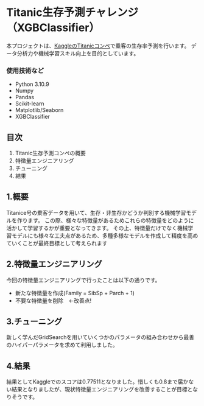 # Titanic生存予測チャレンジ（XGBClassifier）

本プロジェクトは、[KaggleのTitanicコンペ](https://www.kaggle.com/c/titanic)で乗客の生存率予測を行います。
データ分析力や機械学習スキル向上を目的としています。

### 使用技術など
- Python 3.10.9
- Numpy
- Pandas
- Scikit-learn
- Matplotlib/Seaborn
- XGBClassifier

## 目次
1. Titanic生存予測コンペの概要
2. 特徴量エンジニアリング
3. チューニング
4. 結果

## 1.概要
Titanice号の乗客データを用いて、生存・非生存かどうか判別する機械学習モデルを作ります。
この際、様々な特徴量があるためこれらの特徴量をどのように活かして学習するかが重要となってきます。
その上、特徴量だけでなく機械学習モデルにも様々な工夫点があるため、多種多様なモデルを作成して精度を高めていくことが最終目標として考えられます

## 2.特徴量エンジニアリング
今回の特徴量エンジニアリングで行ったことは以下の通りです。
- 新たな特徴量を作成(Family = SibSp + Parch + 1)
- 不要な特徴量を削除　←改善点!
  
## 3.チューニング
新しく学んだGridSearchを用いていくつかのパラメータの組み合わせから最善のハイパーパラメータを求めて利用しました。

## 4.結果
結果としてKaggleでのスコアは0.77511となりました。惜しくも0.8まで届かない結果となりましたが、現状特徴量エンジニアリングを改善することが目標となりそうです。
